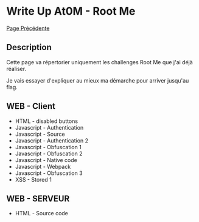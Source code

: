 # Write Up At0M - Root Me

[Page Précédente](https://marc-emmanuel9.github.io/#lien)

## Description

Cette page va répertorier uniquement les challenges Root Me que j'ai déjà réaliser.

Je vais essayer d'expliquer au mieux ma démarche pour arriver jusqu'au flag.

## WEB - Client
* HTML - disabled buttons
* Javascript - Authentication
* Javascript - Source
* Javascript - Authentication 2
* Javascript - Obfuscation 1
* Javascript - Obfuscation 2
* Javascript - Native code
* Javascript - Webpack
* Javascript - Obfuscation 3
* XSS - Stored 1
## WEB - SERVEUR
* HTML - Source code